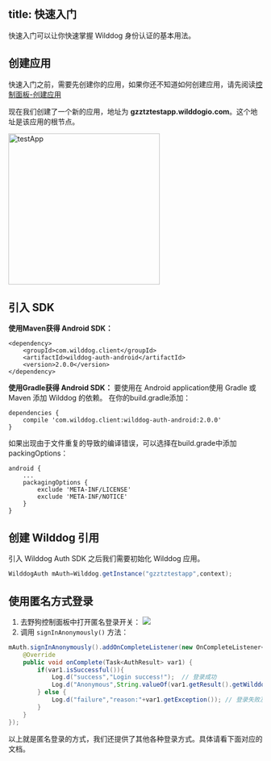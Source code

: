 title:  快速入门
---

快速入门可以让你快速掌握 Wilddog 身份认证的基本用法。

## 创建应用

快速入门之前，需要先创建你的应用，如果你还不知道如何创建应用，请先阅读[控制面板-创建应用](/console/creat.html)

现在我们创建了一个新的应用，地址为 **gzztztestapp.wilddogio.com**。这个地址是该应用的根节点。

<img src="/images/testApp.jpeg" alt="testApp" width="300">

## 引入 SDK

**使用Maven获得 Android SDK：**

```
<dependency>
    <groupId>com.wilddog.client</groupId>
    <artifactId>wilddog-auth-android</artifactId>
    <version>2.0.0</version>
</dependency> 
```

**使用Gradle获得 Android SDK：**
要使用在 Android application使用 Gradle 或 Maven 添加 Wilddog 的依赖。 在你的build.gradle添加：

```
dependencies {
    compile 'com.wilddog.client:wilddog-auth-android:2.0.0'
}
```

如果出现由于文件重复的导致的编译错误，可以选择在build.grade中添加packingOptions：

```
android {
    ...
    packagingOptions {
        exclude 'META-INF/LICENSE'
        exclude 'META-INF/NOTICE'
    }
}

```


## 创建 Wilddog 引用

引入 Wilddog Auth SDK 之后我们需要初始化 Wilddog 应用。

```java
WilddogAuth mAuth=Wilddog.getInstance("gzztztestapp",context);
```

## 使用匿名方式登录

1. 去野狗控制面板中打开匿名登录开关：
![](/images/openanonymous.png)
2. 调用 `signInAnonymously()` 方法：

```java
mAuth.signInAnonymously().addOnCompleteListener(new OnCompleteListener<AuthResult>() {
	@Override
	public void onComplete(Task<AuthResult> var1) {
		if(var1.isSuccessful()){
			Log.d("success","Login success!");  // 登录成功
            Log.d("Anonymous",String.valueOf(var1.getResult().getWilddogUser().isAnonymous()));
		} else {
			Log.d("failure","reason:"+var1.getException()); // 登录失败及错误信息
		}
	}
});
```

以上就是匿名登录的方式，我们还提供了其他各种登录方式。具体请看下面对应的文档。